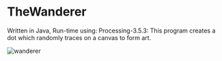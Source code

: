 # TheWanderer
Written in Java, Run-time using: Processing-3.5.3: This program creates a dot which randomly traces on a canvas to form art.

![wanderer](https://user-images.githubusercontent.com/52431957/71603262-06bea680-2b2a-11ea-877d-6e1203120df3.JPG)
